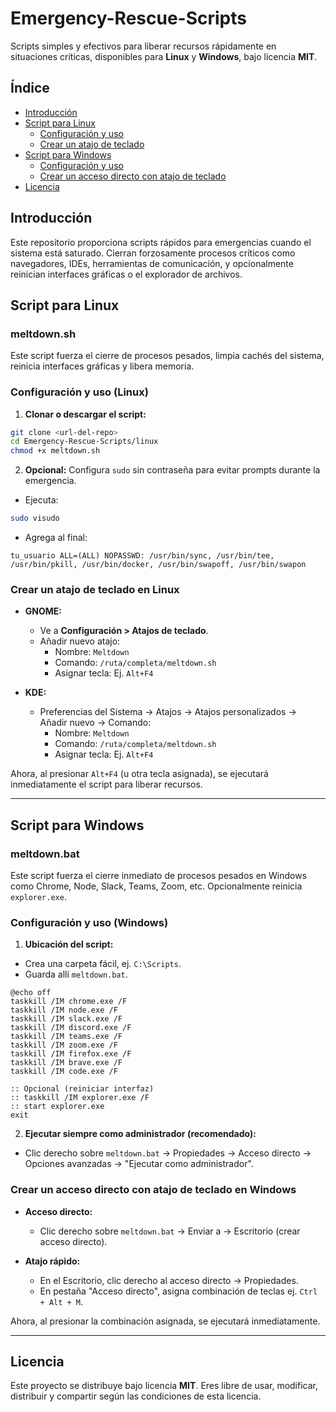 # Emergency-Rescue-Scripts

Scripts simples y efectivos para liberar recursos rápidamente en situaciones críticas, disponibles para **Linux** y **Windows**, bajo licencia **MIT**.

## Índice

- [Introducción](#introducción)
- [Script para Linux](#script-para-linux)
  - [Configuración y uso](#configuración-y-uso-linux)
  - [Crear un atajo de teclado](#crear-un-atajo-de-teclado-en-linux)
- [Script para Windows](#script-para-windows)
  - [Configuración y uso](#configuración-y-uso-windows)
  - [Crear un acceso directo con atajo de teclado](#crear-un-acceso-directo-con-atajo-de-teclado-en-windows)
- [Licencia](#licencia)

## Introducción

Este repositorio proporciona scripts rápidos para emergencias cuando el sistema está saturado. Cierran forzosamente procesos críticos como navegadores, IDEs, herramientas de comunicación, y opcionalmente reinician interfaces gráficas o el explorador de archivos.

## Script para Linux

### meltdown.sh

Este script fuerza el cierre de procesos pesados, limpia cachés del sistema, reinicia interfaces gráficas y libera memoria.

### Configuración y uso (Linux)

1. **Clonar o descargar el script:**

```bash
git clone <url-del-repo>
cd Emergency-Rescue-Scripts/linux
chmod +x meltdown.sh
```

2. **Opcional:** Configura `sudo` sin contraseña para evitar prompts durante la emergencia.

- Ejecuta:

```bash
sudo visudo
```
- Agrega al final:

```
tu_usuario ALL=(ALL) NOPASSWD: /usr/bin/sync, /usr/bin/tee, /usr/bin/pkill, /usr/bin/docker, /usr/bin/swapoff, /usr/bin/swapon
```

### Crear un atajo de teclado en Linux

- **GNOME:**
  - Ve a **Configuración > Atajos de teclado**.
  - Añadir nuevo atajo:
    - Nombre: `Meltdown`
    - Comando: `/ruta/completa/meltdown.sh`
    - Asignar tecla: Ej. `Alt+F4`

- **KDE:**
  - Preferencias del Sistema → Atajos → Atajos personalizados → Añadir nuevo → Comando:
    - Nombre: `Meltdown`
    - Comando: `/ruta/completa/meltdown.sh`
    - Asignar tecla: Ej. `Alt+F4`

Ahora, al presionar `Alt+F4` (u otra tecla asignada), se ejecutará inmediatamente el script para liberar recursos.

---

## Script para Windows

### meltdown.bat

Este script fuerza el cierre inmediato de procesos pesados en Windows como Chrome, Node, Slack, Teams, Zoom, etc. Opcionalmente reinicia `explorer.exe`.

### Configuración y uso (Windows)

1. **Ubicación del script:**
- Crea una carpeta fácil, ej. `C:\Scripts`.
- Guarda allí `meltdown.bat`.

```batch
@echo off
taskkill /IM chrome.exe /F
taskkill /IM node.exe /F
taskkill /IM slack.exe /F
taskkill /IM discord.exe /F
taskkill /IM teams.exe /F
taskkill /IM zoom.exe /F
taskkill /IM firefox.exe /F
taskkill /IM brave.exe /F
taskkill /IM code.exe /F

:: Opcional (reiniciar interfaz)
:: taskkill /IM explorer.exe /F
:: start explorer.exe
exit
```

2. **Ejecutar siempre como administrador (recomendado):**
- Clic derecho sobre `meltdown.bat` → Propiedades → Acceso directo → Opciones avanzadas → "Ejecutar como administrador".

### Crear un acceso directo con atajo de teclado en Windows

- **Acceso directo:**
  - Clic derecho sobre `meltdown.bat` → Enviar a → Escritorio (crear acceso directo).

- **Atajo rápido:**
  - En el Escritorio, clic derecho al acceso directo → Propiedades.
  - En pestaña "Acceso directo", asigna combinación de teclas ej. `Ctrl + Alt + M`.

Ahora, al presionar la combinación asignada, se ejecutará inmediatamente.

---

## Licencia

Este proyecto se distribuye bajo licencia **MIT**. Eres libre de usar, modificar, distribuir y compartir según las condiciones de esta licencia.

